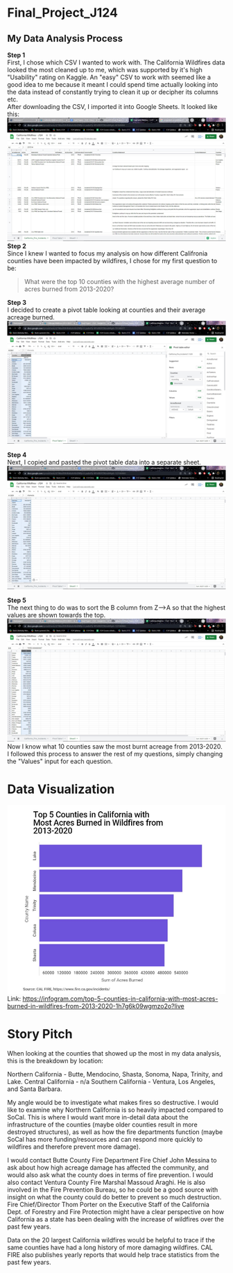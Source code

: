 # Final_Project_J124
## My Data Analysis Process

**Step 1**<br>
First, I chose which CSV I wanted to work with. The California Wildfires data looked the most cleaned up to me, which was supported by it's high "Usability" rating on Kaggle. An "easy" CSV to work with seemed like a good idea to me because it meant I could spend time actually looking into the data instead of constantly trying to clean it up or decipher its columns etc.
<br> After downloading the CSV, I imported it into Google Sheets. It looked like this:<br>
![Screenshot of California Wildfires CSV imported into Google Sheets](Screenshot%202021-08-06%20140431.jpg)
**Step 2**<br>
Since I knew I wanted to focus my analysis on how different Califronia counties have been impacted by wildfires, I chose for my first question to be:
> What were the top 10 counties with the highest average number of acres burned from 2013-2020?

**Step 3**<br>
I decided to create a pivot table looking at counties and their average acreage burned.
![Screenshot of Google Sheets pivot table](Screenshot%202021-08-06%20140733.jpg)

**Step 4**<br>
Next, I copied and pasted the pivot table data into a separate sheet.
![Screenshot of new sheet](Screenshot%202021-08-06%20140755.jpg)

**Step 5**<br>
The next thing to do was to sort the B column from Z-->A so that the highest values are shown towards the top.
![Screenshot of sorted data](Screenshot%202021-08-06%20140812.jpg)
Now I know what 10 counties saw the most burnt acreage from 2013-2020.<br>
I followed this process to answer the rest of my questions, simply changing the "Values" input for each question.

# **Data Visualization**<br>
![Screenshot of bar graoh depicting the top 5 counties in California with most acres burned from 2013-2020](Screenshot%202021-08-09%20094214.jpg)
Link: https://infogram.com/top-5-counties-in-california-with-most-acres-burned-in-wildfires-from-2013-2020-1h7g6k09wgmzo2o?live


# **Story Pitch**
When looking at the counties that showed up the most in my data analysis, this is the breakdown by location:

Northern California - Butte, Mendocino, Shasta, Sonoma, Napa, Trinity, and Lake.
Central California - n/a
Southern California - Ventura, Los Angeles, and Santa Barbara.

My angle would be to investigate what makes fires so destructive. I would like to examine why Northern California is so heavily impacted compared to SoCal. This is where I would want more in-detail data about the infrastructure of the counties (maybe older counties result in more destroyed structures), as well as how the fire departments function (maybe SoCal has more funding/resources and can respond more quickly to wildfires and therefore prevent more damage).

I would contact Butte County Fire Department Fire Chief John Messina to ask about how high acreage damage has affected the community, and would also ask what the county does in terms of fire prevention. I would also contact Ventura County Fire Marshal Massoud Araghi. He is also involved in the Fire Prevention Bureau, so he could be a good source with insight on what the county could do better to prevent so much destruction. Fire Chief/Director Thom Porter on the Executive Staff of the California Dept. of Forestry and Fire Protection might have a clear perspective on how California as a state has been dealing with the increase of wildfires over the past few years.

Data on the 20 largest California wildfires would be helpful to trace if the same counties have had a long history of more damaging wildfires. CAL FIRE also publishes yearly reports that would help trace statistics from the past few years.

